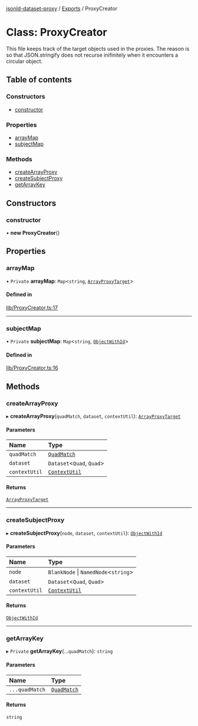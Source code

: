 [jsonld-dataset-proxy](../README.md) / [Exports](../modules.md) / ProxyCreator

# Class: ProxyCreator

This file keeps track of the target objects used in the proxies.
The reason is so that JSON.stringify does not recurse inifinitely
when it encounters a circular object.

## Table of contents

### Constructors

- [constructor](ProxyCreator.md#constructor)

### Properties

- [arrayMap](ProxyCreator.md#arraymap)
- [subjectMap](ProxyCreator.md#subjectmap)

### Methods

- [createArrayProxy](ProxyCreator.md#createarrayproxy)
- [createSubjectProxy](ProxyCreator.md#createsubjectproxy)
- [getArrayKey](ProxyCreator.md#getarraykey)

## Constructors

### constructor

• **new ProxyCreator**()

## Properties

### arrayMap

• `Private` **arrayMap**: `Map`<`string`, [`ArrayProxyTarget`](../modules.md#arrayproxytarget)\>

#### Defined in

[lib/ProxyCreator.ts:17](https://github.com/o-development/jsonld-dataset-proxy/blob/4f248b4/lib/ProxyCreator.ts#L17)

___

### subjectMap

• `Private` **subjectMap**: `Map`<`string`, [`ObjectWithId`](../interfaces/ObjectWithId.md)\>

#### Defined in

[lib/ProxyCreator.ts:16](https://github.com/o-development/jsonld-dataset-proxy/blob/4f248b4/lib/ProxyCreator.ts#L16)

## Methods

### createArrayProxy

▸ **createArrayProxy**(`quadMatch`, `dataset`, `contextUtil`): [`ArrayProxyTarget`](../modules.md#arrayproxytarget)

#### Parameters

| Name | Type |
| :------ | :------ |
| `quadMatch` | [`QuadMatch`](../modules.md#quadmatch) |
| `dataset` | `Dataset`<`Quad`, `Quad`\> |
| `contextUtil` | [`ContextUtil`](ContextUtil.md) |

#### Returns

[`ArrayProxyTarget`](../modules.md#arrayproxytarget)

___

### createSubjectProxy

▸ **createSubjectProxy**(`node`, `dataset`, `contextUtil`): [`ObjectWithId`](../interfaces/ObjectWithId.md)

#### Parameters

| Name | Type |
| :------ | :------ |
| `node` | `BlankNode` \| `NamedNode`<`string`\> |
| `dataset` | `Dataset`<`Quad`, `Quad`\> |
| `contextUtil` | [`ContextUtil`](ContextUtil.md) |

#### Returns

[`ObjectWithId`](../interfaces/ObjectWithId.md)

___

### getArrayKey

▸ `Private` **getArrayKey**(...`quadMatch`): `string`

#### Parameters

| Name | Type |
| :------ | :------ |
| `...quadMatch` | [`QuadMatch`](../modules.md#quadmatch) |

#### Returns

`string`
